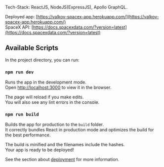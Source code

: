Tech-Stack: ReactJS, NodeJS(ExpressJS), Apollo GraphQL.

Deployed app: [https://valkov-spacex-app.herokuapp.com/](https://valkov-spacex-app.herokuapp.com/) <br>
SpaceX API: [https://docs.spacexdata.com/?version=latest](https://docs.spacexdata.com/?version=latest)

## Available Scripts

In the project directory, you can run:

### `npm run dev`

Runs the app in the development mode.<br />
Open [http://localhost:3000](http://localhost:3000) to view it in the browser.

The page will reload if you make edits.<br />
You will also see any lint errors in the console.

### `npm run build`

Builds the app for production to the `build` folder.<br />
It correctly bundles React in production mode and optimizes the build for the best performance.

The build is minified and the filenames include the hashes.<br />
Your app is ready to be deployed!

See the section about [deployment](https://facebook.github.io/create-react-app/docs/deployment) for more information.
